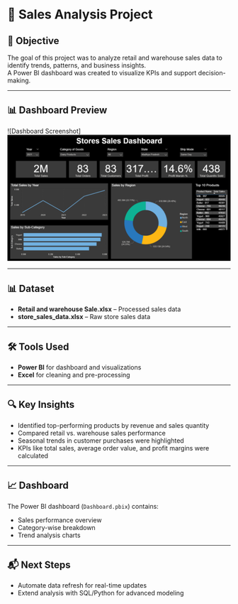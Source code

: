 # 🛒 Sales Analysis Project

## 📌 Objective
The goal of this project was to analyze retail and warehouse sales data to identify trends, patterns, and business insights.  
A Power BI dashboard was created to visualize KPIs and support decision-making.

---

## 📊 Dashboard Preview
![Dashboard Screenshot]![Dashboard Screenshot](Dashboard.png)


---

## 📊 Dataset
- **Retail and warehouse Sale.xlsx** – Processed sales data  
- **store_sales_data.xlsx** – Raw store sales data  

---

## 🛠️ Tools Used
- **Power BI** for dashboard and visualizations  
- **Excel** for cleaning and pre-processing  

---

## 🔍 Key Insights
- Identified top-performing products by revenue and sales quantity  
- Compared retail vs. warehouse sales performance  
- Seasonal trends in customer purchases were highlighted  
- KPIs like total sales, average order value, and profit margins were calculated  

---

## 📈 Dashboard
The Power BI dashboard (`Dashboard.pbix`) contains:
- Sales performance overview  
- Category-wise breakdown  
- Trend analysis charts  

---

## 📬 Next Steps
- Automate data refresh for real-time updates  
- Extend analysis with SQL/Python for advanced modeling
